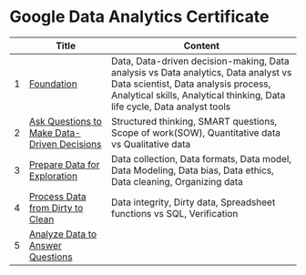 # Google Data Analytics Certificate

| |Title|Content|
|---|---|---|
|1|<a href='https://github.com/barneywill/google_data_analytics_certificate/tree/main/1.Foundation'>Foundation</a>|Data, Data-driven decision-making, Data analysis vs Data analytics, Data analyst vs Data scientist, Data analysis process, Analytical skills, Analytical thinking, Data life cycle, Data analyst tools|
|2|<a href='https://github.com/barneywill/google_data_analytics_certificate/tree/main/2.Ask'>Ask Questions to Make Data-Driven Decisions</a>|Structured thinking, SMART questions, Scope of work(SOW), Quantitative data vs Qualitative data|
|3|<a href='https://github.com/barneywill/google_data_analytics_certificate/tree/main/3.Prepare'>Prepare Data for Exploration</a>|Data collection, Data formats, Data model, Data Modeling, Data bias, Data ethics, Data cleaning, Organizing data|
|4|<a href='https://github.com/barneywill/google_data_analytics_certificate/tree/main/4.Process'>Process Data from Dirty to Clean</a>|Data integrity, Dirty data, Spreadsheet functions vs SQL, Verification|
|5|<a href='https://github.com/barneywill/google_data_analytics_certificate/tree/main/5.Analyze'>Analyze Data to Answer Questions</a>||

